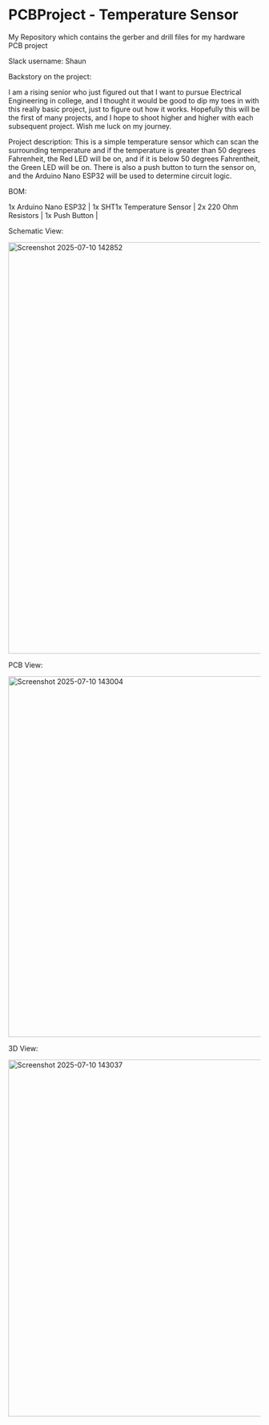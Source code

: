 # PCBProject - Temperature Sensor
My Repository which contains the gerber and drill files for my hardware PCB project

Slack username: Shaun

Backstory on the project:

I am a rising senior who just figured out that I want to pursue Electrical Engineering in college, and I thought it would be good to dip my toes in with this really basic project, just to figure out how it works. Hopefully this will be the first of many projects, and I hope to shoot higher and higher with each subsequent project. Wish me luck on my journey.

Project description:
This is a simple temperature sensor which can scan the surrounding temperature and if the temperature is greater than 50 degrees Fahrenheit, the Red LED will be on, and if it is below 50 degrees Fahrentheit, the Green LED will be on. There is also a push button to turn the sensor on, and the Arduino Nano ESP32 will be used to determine circuit logic.

BOM:

1x Arduino Nano ESP32 | 
1x SHT1x Temperature Sensor | 
2x 220 Ohm Resistors | 
1x Push Button | 

Schematic View:

<img width="721" height="821" alt="Screenshot 2025-07-10 142852" src="https://github.com/user-attachments/assets/de1b12c9-0729-4052-acf0-c24dcba99e22" />


PCB View:

<img width="757" height="720" alt="Screenshot 2025-07-10 143004" src="https://github.com/user-attachments/assets/4dba5d53-46c4-4d90-a215-47180876fdf4" />


3D View:

<img width="805" height="712" alt="Screenshot 2025-07-10 143037" src="https://github.com/user-attachments/assets/4e446bf9-5003-41b4-8262-b56497df3a70" />
